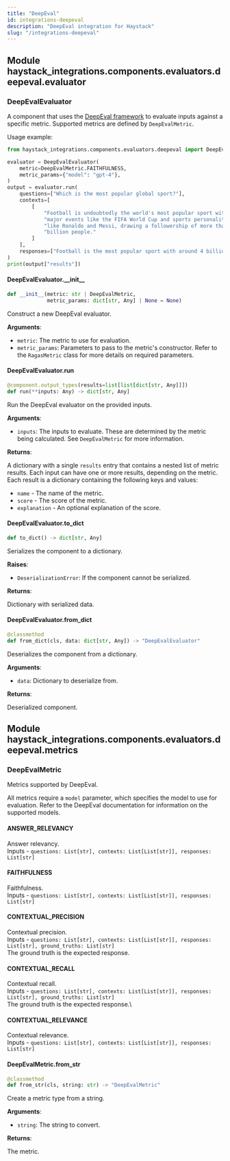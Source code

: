 ```yaml
---
title: "DeepEval"
id: integrations-deepeval
description: "DeepEval integration for Haystack"
slug: "/integrations-deepeval"
---
```


<a id="haystack_integrations.components.evaluators.deepeval.evaluator"></a>

## Module haystack\_integrations.components.evaluators.deepeval.evaluator

<a id="haystack_integrations.components.evaluators.deepeval.evaluator.DeepEvalEvaluator"></a>

### DeepEvalEvaluator

A component that uses the [DeepEval framework](https://docs.confident-ai.com/docs/evaluation-introduction)
to evaluate inputs against a specific metric. Supported metrics are defined by `DeepEvalMetric`.

Usage example:
```python
from haystack_integrations.components.evaluators.deepeval import DeepEvalEvaluator, DeepEvalMetric

evaluator = DeepEvalEvaluator(
    metric=DeepEvalMetric.FAITHFULNESS,
    metric_params={"model": "gpt-4"},
)
output = evaluator.run(
    questions=["Which is the most popular global sport?"],
    contexts=[
        [
            "Football is undoubtedly the world's most popular sport with"
            "major events like the FIFA World Cup and sports personalities"
            "like Ronaldo and Messi, drawing a followership of more than 4"
            "billion people."
        ]
    ],
    responses=["Football is the most popular sport with around 4 billion" "followers worldwide"],
)
print(output["results"])
```

<a id="haystack_integrations.components.evaluators.deepeval.evaluator.DeepEvalEvaluator.__init__"></a>

#### DeepEvalEvaluator.\_\_init\_\_

```python
def __init__(metric: str | DeepEvalMetric,
             metric_params: dict[str, Any] | None = None)
```

Construct a new DeepEval evaluator.

**Arguments**:

- `metric`: The metric to use for evaluation.
- `metric_params`: Parameters to pass to the metric's constructor.
Refer to the `RagasMetric` class for more details
on required parameters.

<a id="haystack_integrations.components.evaluators.deepeval.evaluator.DeepEvalEvaluator.run"></a>

#### DeepEvalEvaluator.run

```python
@component.output_types(results=list[list[dict[str, Any]]])
def run(**inputs: Any) -> dict[str, Any]
```

Run the DeepEval evaluator on the provided inputs.

**Arguments**:

- `inputs`: The inputs to evaluate. These are determined by the
metric being calculated. See `DeepEvalMetric` for more
information.

**Returns**:

A dictionary with a single `results` entry that contains
a nested list of metric results. Each input can have one or more
results, depending on the metric. Each result is a dictionary
containing the following keys and values:
- `name` - The name of the metric.
- `score` - The score of the metric.
- `explanation` - An optional explanation of the score.

<a id="haystack_integrations.components.evaluators.deepeval.evaluator.DeepEvalEvaluator.to_dict"></a>

#### DeepEvalEvaluator.to\_dict

```python
def to_dict() -> dict[str, Any]
```

Serializes the component to a dictionary.

**Raises**:

- `DeserializationError`: If the component cannot be serialized.

**Returns**:

Dictionary with serialized data.

<a id="haystack_integrations.components.evaluators.deepeval.evaluator.DeepEvalEvaluator.from_dict"></a>

#### DeepEvalEvaluator.from\_dict

```python
@classmethod
def from_dict(cls, data: dict[str, Any]) -> "DeepEvalEvaluator"
```

Deserializes the component from a dictionary.

**Arguments**:

- `data`: Dictionary to deserialize from.

**Returns**:

Deserialized component.

<a id="haystack_integrations.components.evaluators.deepeval.metrics"></a>

## Module haystack\_integrations.components.evaluators.deepeval.metrics

<a id="haystack_integrations.components.evaluators.deepeval.metrics.DeepEvalMetric"></a>

### DeepEvalMetric

Metrics supported by DeepEval.

All metrics require a `model` parameter, which specifies
the model to use for evaluation. Refer to the DeepEval
documentation for information on the supported models.

<a id="haystack_integrations.components.evaluators.deepeval.metrics.DeepEvalMetric.ANSWER_RELEVANCY"></a>

#### ANSWER\_RELEVANCY

Answer relevancy.\
Inputs - `questions: List[str], contexts: List[List[str]], responses: List[str]`

<a id="haystack_integrations.components.evaluators.deepeval.metrics.DeepEvalMetric.FAITHFULNESS"></a>

#### FAITHFULNESS

Faithfulness.\
Inputs - `questions: List[str], contexts: List[List[str]], responses: List[str]`

<a id="haystack_integrations.components.evaluators.deepeval.metrics.DeepEvalMetric.CONTEXTUAL_PRECISION"></a>

#### CONTEXTUAL\_PRECISION

Contextual precision.\
Inputs - `questions: List[str], contexts: List[List[str]], responses: List[str], ground_truths: List[str]`\
The ground truth is the expected response.

<a id="haystack_integrations.components.evaluators.deepeval.metrics.DeepEvalMetric.CONTEXTUAL_RECALL"></a>

#### CONTEXTUAL\_RECALL

Contextual recall.\
Inputs - `questions: List[str], contexts: List[List[str]], responses: List[str], ground_truths: List[str]`\
The ground truth is the expected response.\

<a id="haystack_integrations.components.evaluators.deepeval.metrics.DeepEvalMetric.CONTEXTUAL_RELEVANCE"></a>

#### CONTEXTUAL\_RELEVANCE

Contextual relevance.\
Inputs - `questions: List[str], contexts: List[List[str]], responses: List[str]`

<a id="haystack_integrations.components.evaluators.deepeval.metrics.DeepEvalMetric.from_str"></a>

#### DeepEvalMetric.from\_str

```python
@classmethod
def from_str(cls, string: str) -> "DeepEvalMetric"
```

Create a metric type from a string.

**Arguments**:

- `string`: The string to convert.

**Returns**:

The metric.

